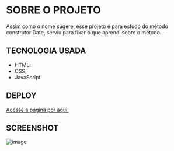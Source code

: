 # SOBRE O PROJETO
Assim como o nome sugere, esse projeto é para estudo do método construtor Date, serviu para fixar o que aprendi sobre o método.

## TECNOLOGIA USADA
- HTML;
- CSS;
- JavaScript.

## DEPLOY
[Acesse a página por aqui!](https://joaopedroac.github.io/Exercicio-Com-Date/)

## SCREENSHOT
![image](https://user-images.githubusercontent.com/78094903/151080560-98fdc8db-2eb8-40e7-b30d-0031c842bcc4.png)
